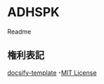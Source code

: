 # ADHSPK
Readme

## 権利表記
[docsify-template](https://github.com/docsifyjs/docsify-template/tree/main) -[MIT License](https://github.com/docsifyjs/docsify-template/blob/main/LICENSE)
